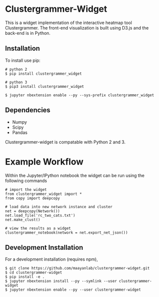Clustergrammer-Widget
===============================

This is a widget implementation of the interactive heatmap tool Clustergrammer. The front-end visualization is built using D3.js and the back-end is in Python.

Installation
------------

To install use pip:

    # python 2
    $ pip install clustergrammer_widget

    # python 3
    $ pip3 install clustergrammer_widget

    $ jupyter nbextension enable --py --sys-prefix clustergrammer_widget

## Dependencies
* Numpy
* Scipy
* Pandas

Clustergrammer-widget is compatable with Python 2 and 3.

# Example Workflow
Within the Jupyter/IPython notebook the widget can be run using the following commands

```
# import the widget
from clustergrammer_widget import *
from copy import deepcopy

# load data into new network instance and cluster
net = deepcopy(Network())
net.load_file('rc_two_cats.txt')
net.make_clust()

# view the results as a widget
clustergrammer_notebook(network = net.export_net_json())
```

Development Installation
------------------------
For a development installation (requires npm),

    $ git clone https://github.com/maayanlab/clustergrammer-widget.git
    $ cd clustergrammer-widget
    $ pip install -e .
    $ jupyter nbextension install --py --symlink --user clustergrammer-widget
    $ jupyter nbextension enable --py --user clustergrammer-widget
